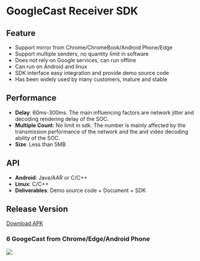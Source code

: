 # GoogleCast Receiver SDK

## Feature

* Support mirror from Chrome/ChromeBook/Android Phone/Edge       
* Support multiple senders, no quantity limit in software  
* Does not rely on Google services, can run offline    
* Can run on Android and linux  
* SDK interface easy integration and provide demo source code     
* Has been widely used by many customers, mature and stable                       

## Performance  

* **Delay**: 60ms-300ms. The main influencing factors are network jitter and decoding rendering delay of the SOC.    
* **Multiple Count**: No limit in sdk. The number  is mainly affected by the transmission performance of the network and the and video decoding ability of the SOC.
* **Size**: Less than 5MB                

## API       

* **Android**: Java/AAR or C/C++                         
* **Linux**: C/C++  
* **Deliverables**: Demo source code + Document + SDK                

## Release Version

[Download APK](https://github.com/WirelessPresentation/WirelessDisplay/releases/download/latest/BJCastTV.apk)

### 6 GoogeCast from Chrome/Edge/Android Phone   
![](https://github.com/WirelessPresentation/WirelessDisplay-SDK/blob/main/zimg/googlecast-6.jpg)


